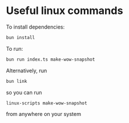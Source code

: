 # Useful linux commands

To install dependencies:

```bash
bun install
```

To run:

```bash
bun run index.ts make-wow-snapshot
```

Alternatively, run

```bash
bun link
```

so you can run

```bash
linux-scripts make-wow-snapshot
```

from anywhere on your system
